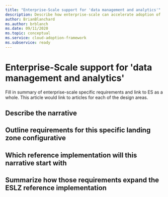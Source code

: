 ```yaml
---
title: "Enterprise-Scale support for 'data management and analytics'"
description: Describe how enterprise-scale can accelerate adoption of 'data management and analytics'
author: BrianBlanchard
ms.author: brblanch
ms.date: 09/11/2020
ms.topic: conceptual
ms.service: cloud-adoption-framework
ms.subservice: ready
---
```


# Enterprise-Scale support for 'data management and analytics'
  
  Fill in summary of enterprise-scale specific requirements and link to ES as a whole.
  This article would link to articles for each of the design areas.

## Describe the narrative

## Outline requirements for this specific landing zone configurative

## Which reference implementation will this narrative start with

## Summarize how those requirements expand the ESLZ reference implementation

